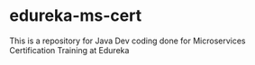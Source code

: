 # edureka-ms-cert

This is a repository for Java Dev coding done for Microservices Certification Training at Edureka
